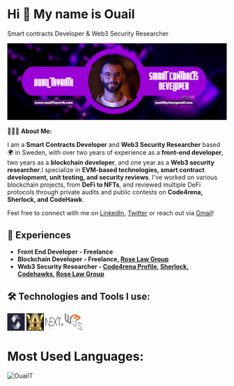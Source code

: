 <h1>Hi 👋 My name is Ouail</h1>

Smart contracts Developer & Web3 Security Researcher

<img alt="Ouail Tayarth" src="./src/smart-banner.png">

👨🏻‍💻 **About Me:**

I am a **Smart Contracts Developer** and **Web3 Security Researcher** based 🌍 in Sweden, with over two years of experience as a **front-end developer**, two years as a **blockchain developer**, and one year as a **Web3 security researcher**.I specialize in **EVM-based technologies, smart contract development, unit testing, and security reviews**. I've worked on various blockchain projects, from **DeFi to NFTs**, and reviewed multiple DeFi protocols through private audits and public contests on **Code4rena, Sherlock, and CodeHawk**.

Feel free to connect with me on [LinkedIn](https://www.linkedin.com/in/tayarthouail/), [Twitter](https://twitter.com/Bjorn_Bug) or reach out via [Gmail](mailto:ouailtbytes@gmail.com)!

## 💼 Experiences

- **Front End Developer - Freelance**
- **Blockchain Developer - Freelance, [Rose Law Group](https://www.roselawgroup.com/)**
- **Web3 Security Researcher - [Code4rena Profile](https://code4rena.com/@Bjorn_bug), [Sherlock](https://audits.sherlock.xyz/), [Codehawks](https://www.codehawks.com/), [Rose Law Group](https://www.roselawgroup.com/)**

## 🛠️ Technologies and Tools I use:

<p align="left">
<img src="./src/solidity-logo.png" alt="solidity" width="40" height="40"/>
<img src="./src/foundry-logo.png" alt="foundry" width="40" height="40"/>
<img src="./src/next-logo.png" alt="typescript" width="40" height="40"/>
<img src="./src/web3js-logo.png" alt="javascript" width="40" height="40"/>
</p>

# Most Used Languages:

<p><img width="50%" height="40%" src="https://github-readme-stats.vercel.app/api/top-langs?username=OuailT&theme=neon&hide_border=true&show_icons=true&locale=en&layout=compact" alt="OuailT" /></p>

